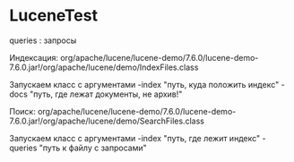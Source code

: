# LuceneTest

queries : запросы

Индексация:
org/apache/lucene/lucene-demo/7.6.0/lucene-demo-7.6.0.jar!/org/apache/lucene/demo/IndexFiles.class

Запускаем класс с аргументами -index "путь, куда положить индекс" -docs "путь, где лежат документы, не архив!"

Поиск:
org/apache/lucene/lucene-demo/7.6.0/lucene-demo-7.6.0.jar!/org/apache/lucene/demo/SearchFiles.class

Запускаем класс с аргументами -index "путь, где лежит индекс" -queries "путь к файлу с запросами"
